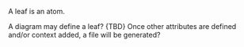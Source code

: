 A leaf is an atom.

A diagram may define a leaf?  {TBD} Once other attributes are defined and/or context added, a file will be generated? 



